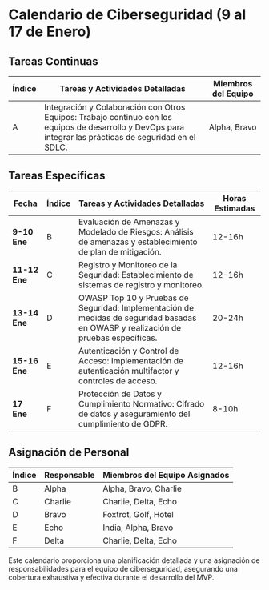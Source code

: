 # Calendario de Ciberseguridad (9 al 17 de Enero)

## Tareas Continuas
| Índice | Tareas y Actividades Detalladas | Miembros del Equipo |
| ------ | ------------------------------- | ------------------- |
| A      | Integración y Colaboración con Otros Equipos: Trabajo continuo con los equipos de desarrollo y DevOps para integrar las prácticas de seguridad en el SDLC. | Alpha, Bravo |

## Tareas Específicas
| Fecha        | Índice | Tareas y Actividades Detalladas | Horas Estimadas |
| ------------ | ------ | ------------------------------- | --------------- |
| **9-10 Ene** | B      | Evaluación de Amenazas y Modelado de Riesgos: Análisis de amenazas y establecimiento de plan de mitigación. | 12-16h |
| **11-12 Ene**| C      | Registro y Monitoreo de la Seguridad: Establecimiento de sistemas de registro y monitoreo. | 12-16h |
| **13-14 Ene**| D      | OWASP Top 10 y Pruebas de Seguridad: Implementación de medidas de seguridad basadas en OWASP y realización de pruebas específicas. | 20-24h |
| **15-16 Ene**| E      | Autenticación y Control de Acceso: Implementación de autenticación multifactor y controles de acceso. | 12-16h |
| **17 Ene**   | F      | Protección de Datos y Cumplimiento Normativo: Cifrado de datos y aseguramiento del cumplimiento de GDPR. | 8-10h |

## Asignación de Personal
| Índice | Responsable | Miembros del Equipo Asignados |
| ------ | ----------- | ---------------------------- |
| B      | Alpha       | Alpha, Bravo, Charlie         |
| C      | Charlie     | Charlie, Delta, Echo          |
| D      | Bravo       | Foxtrot, Golf, Hotel          |
| E      | Echo        | India, Alpha, Bravo           |
| F      | Delta       | Charlie, Delta, Echo          |

Este calendario proporciona una planificación detallada y una asignación de responsabilidades para el equipo de ciberseguridad, asegurando una cobertura exhaustiva y efectiva durante el desarrollo del MVP.
